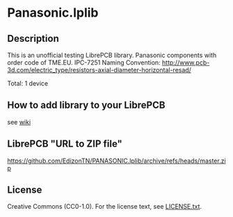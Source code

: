 # Panasonic.lplib

## Description 
 This is an unofficial testing LibrePCB library.  Panasonic components with order code of TME.EU.
 IPC-7251 Naming Convention: http://www.pcb-3d.com/electric_type/resistors-axial-diameter-horizontal-resad/

Total: 1 device


## How to add library to your LibrePCB
see [wiki](../../wiki/)


## LibrePCB "URL to ZIP file"
https://github.com/EdizonTN/PANASONIC.lplib/archive/refs/heads/master.zip


## License

Creative Commons (CC0-1.0). For the license text, see [LICENSE.txt](LICENSE.txt).  
